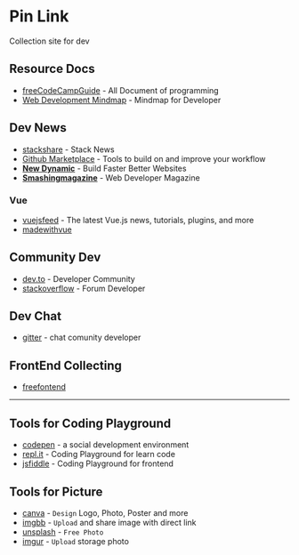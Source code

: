 # Pin Link

Collection site for dev

## Resource Docs

* [freeCodeCampGuide](https://guide.freecodecamp.org/) - All Document of programming
* [Web Development Mindmap](https://coggle.it/diagram/Vz9LvW8byvN0I38x/t/web-development) - Mindmap for Developer

## Dev News

* [stackshare](https://stackshare.io/news) - Stack News
* [Github Marketplace](https://github.com/marketplace) - Tools to build on and improve your workflow
* [**New Dynamic**](https://www.thenewdynamic.org/) - Build Faster Better Websites
* [**Smashingmagazine**](https://www.smashingmagazine.com/) - Web Developer Magazine

### Vue

* [vuejsfeed](https://vuejsfeed.com/) - The latest Vue.js news, tutorials, plugins, and more
* [madewithvue](https://madewithvuejs.com/)

## Community Dev

* [dev.to](https://dev.to/) - Developer Community
* [stackoverflow](https://stackoverflow.com/) - Forum Developer

## Dev Chat

* [gitter](https://gitter.im/) - chat comunity developer

## FrontEnd Collecting

* [freefontend](http://freefrontend.com/)

---

## Tools for Coding Playground

* [codepen](https://codepen.io) - a social development environment
* [repl.it](https://repl.it/repls) - Coding Playground for learn code
* [jsfiddle](https://jsfiddle.net/) - Coding Playground for frontend

## Tools for Picture

* [canva](https://www.canva.com/) - `Design` Logo, Photo, Poster and more
* [imgbb](https://imgbb.com/) - `Upload` and share image with direct link
* [unsplash](https://unsplash.com/) - `Free Photo`
* [imgur](https://imgur.com/) - `Upload` storage photo
